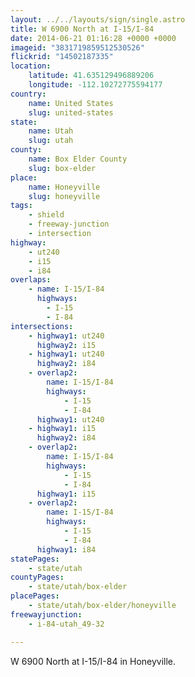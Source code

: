 ```yaml
---
layout: ../../layouts/sign/single.astro
title: W 6900 North at I-15/I-84
date: 2014-06-21 01:16:28 +0000 +0000
imageid: "3831719859512530526"
flickrid: "14502187335"
location:
    latitude: 41.635129496889206
    longitude: -112.10272775594177
country:
    name: United States
    slug: united-states
state:
    name: Utah
    slug: utah
county:
    name: Box Elder County
    slug: box-elder
place:
    name: Honeyville
    slug: honeyville
tags:
    - shield
    - freeway-junction
    - intersection
highway:
    - ut240
    - i15
    - i84
overlaps:
    - name: I-15/I-84
      highways:
        - I-15
        - I-84
intersections:
    - highway1: ut240
      highway2: i15
    - highway1: ut240
      highway2: i84
    - overlap2:
        name: I-15/I-84
        highways:
            - I-15
            - I-84
      highway1: ut240
    - highway1: i15
      highway2: i84
    - overlap2:
        name: I-15/I-84
        highways:
            - I-15
            - I-84
      highway1: i15
    - overlap2:
        name: I-15/I-84
        highways:
            - I-15
            - I-84
      highway1: i84
statePages:
    - state/utah
countyPages:
    - state/utah/box-elder
placePages:
    - state/utah/box-elder/honeyville
freewayjunction:
    - i-84-utah_49-32

---
```

W 6900 North at I-15/I-84 in Honeyville.